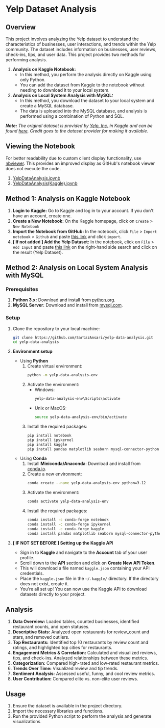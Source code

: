 # Yelp Dataset Analysis

## Overview
This project involves analyzing the Yelp dataset to understand the characteristics of businesses, user interactions, and trends within the Yelp community. The dataset includes information on businesses, user reviews, check-ins, tips, and user data. This project provides two methods for performing analysis.
1. **Analysis on Kaggle Notebook:**
    * In this method, you perform the analysis directly on Kaggle using only Python.
    * You can add the dataset from Kaggle to the notebook without needing to download it to your local system.
2. **Analysis on Local System Analysis with MySQL:**
    * In this method, you download the dataset to your local system and create a MySQL database.
    * The data is uploaded into the MySQL database, and analysis is performed using a combination of Python and SQL.

***Note:** The original dataset is provided by [Yelp, Inc.](https://www.kaggle.com/organizations/yelp-dataset) in Kaggle and can be found [here](https://www.kaggle.com/datasets/yelp-dataset/yelp-dataset). Credit goes to the dataset provider for making it available.*

## Viewing the Notebook
For better readability due to custom client display functionality, use [nbviewer](https://nbviewer.org). This provides an improved display as GitHub's notebook viewer does not execute the code.
1. [YelpDataAnalysis.ipynb](https://nbviewer.org/github/SartazAnsari/yelp-data-analysis/blob/main/YelpDataAnalysis.ipynb)
2. [YelpDataAnalysis(Kaggle).ipynb](https://nbviewer.org/github/SartazAnsari/yelp-data-analysis/blob/main/YelpDataAnalysis(Kaggle).ipynb)

## Method 1: Analysis on Kaggle Notebook

1. **Login to Kaggle:** Go to Kaggle and log in to your account. If you don't have an account, create one.
2. **Create a New Notebook:** On the Kaggle homepage, click on `Create` > `New Notebook`
3. **Import the Notebook from GitHub:** In the notebook, click `File` > `Import notebook` > `Github` and paste [this link](https://github.com/SartazAnsari/yelp-data-analysis/blob/main/YelpDataAnalysis(Kaggle).ipynb) and click `import`.
4. **[ If not added ] Add the Yelp Dataset:** In the notebook, click on `File` > `Add Input` and paste [this link](https://www.kaggle.com/datasets/yelp-dataset/yelp-dataset) on the right-hand side search and click on the result (Yelp Dataset).

## Method 2: Analysis on Local System Analysis with MySQL

### Prerequisites
1. **Python 3.x:** Download and install from [python.org](https://www.python.org/).
2. **MySQL Server:** Download and install from [mysql.com](https://dev.mysql.com/downloads/mysql/).

### Setup
1. Clone the repository to your local machine:
   ```bash
   git clone https://github.com/SartazAnsari/yelp-data-analysis.git
   cd yelp-data-analysis
   ```

2. **Environment setup**
    * Using **Python**
        1. Create virtual environment: 
            ```bash
            python -m yelp-data-analysis-env
            ```
        2. Activate the environment:
            * Windows: 
                ```bash
                yelp-data-analysis-env\Scripts\activate
                ```
            * Unix or MacOS:
                ```bash
                source yelp-data-analysis-env/bin/activate

                ```
        3. Install the required packages:
            ```bash
            pip install notebook
            pip install ipykernel
            pip install kaggle
            pip install pandas matplotlib seaborn mysql-connector-python sqlalchemy psutil
            ```
    * Using **Conda**
        1. Install **Miniconda/Anaconda**: Download and install from [conda.io](https://conda.io).
        1. Create a new environment:
            ```bash
            conda create --name yelp-data-analysis-env python=3.12
            ```
        2. Activate the environment:
            ```bash
            conda activate yelp-data-analysis-env
            ```
        3. Install the required packages:
            ```bash
            conda install -c conda-forge notebook
            conda install -c conda-forge ipykernel
            conda install -c conda-forge kaggle
            conda install pandas matplotlib seaborn mysql-connector-python sqlalchemy psutil
            ```

3. **[ IF NOT SET BEFORE ] Setting up the Kaggle API**
    * Sign in to **Kaggle** and navigate to the **Account** tab of your user profile.
    * Scroll down to the **API** section and click on **Create New API Token**. 
    * This will download a file named ```kaggle.json``` containing your API credentials.
    * Place the ```kaggle.json``` file in the ```~/.kaggle/``` directory. If the directory does not exist, create it.
    * You're all set up! You can now use the Kaggle API to download datasets directly to your project.

## Analysis
1. **Data Overview:** Loaded tables, counted businesses, identified restaurant counts, and open statuses.
2. **Descriptive Stats:** Analyzed open restaurants for review_count and stars, and removed outliers.
3. **Top Restaurants:** Identified top 10 restaurants by review count and ratings, and highlighted top cities for restaurants.
4. **Engagement Metrics & Correlation:** Calculated and visualized reviews, tips, and check-ins. Analyzed relationships between these metrics.
5. **Categorization:** Compared high-rated and low-rated restaurant metrics.
6. **Trends Over Time:** Visualized review and tip trends.
7. **Sentiment Analysis:** Assessed useful, funny, and cool review metrics.
8. **User Contribution:** Compared elite vs. non-elite user reviews.

## Usage
1. Ensure the dataset is available in the project directory.
2. Import the necessary libraries and functions.
3. Run the provided Python script to perform the analysis and generate visualizations.